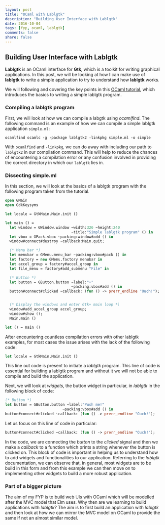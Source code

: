 ```yaml
---
layout: post
title: "OCaml with Lablgtk"
description: "Building User Interface with Lablgtk"
date: 2016-10-04
tags: [fyp, ocaml, lablgtk]
comments: false
share: false
---
```


## Building User Interface with Lablgtk
<b>Lablgtk</b> is an OCaml interface for <b>Gtk</b>, which is a toolkit for writing graphical applications. In this post, we will be looking at how I can make use of <b>lablgtk</b> to write a simple application to try to understand how <b>lablgtk</b> works. 

We will following and covering the key points in this [OCaml tutorial](https://ocaml.org/learn/tutorials/introduction_to_gtk.html), which introduces the basics to writing a simple lablgtk program.

### Compiling a lablgtk program
First, we will look at how we can compile a labgtk using <i>ocamlfind</i>. The following command is an example of how we can compile a simple lablgtk application `simple.ml`:

`ocamlfind ocamlc -g -package lablgtk2 -linkpkg simple.ml -o simple`

With `ocamlfind` and `-linkpkg`, we can do away with including our path to `lablgtk2` in our compilation command. This will help to reduce the chances of encountering a compilation error or any confusion involved in providing the correct directory in which our `lablgtk` lies in.

### Dissecting simple.ml
In this section, we will look at the basics of a lablgtk program with the following program taken from the tutorial.

```ocaml
open GMain
open GdkKeysyms

let locale = GtkMain.Main.init ()

let main () =
  let window = GWindow.window ~width:320 ~height:240
                              ~title:"Simple lablgtk program" () in
  let vbox = GPack.vbox ~packing:window#add () in
  window#connect#destroy ~callback:Main.quit;

  (* Menu bar *)
  let menubar = GMenu.menu_bar ~packing:vbox#pack () in
  let factory = new GMenu.factory menubar in
  let accel_group = factory#accel_group in
  let file_menu = factory#add_submenu "File" in

  (* Button *)
  let button = GButton.button ~label:"+"
                              ~packing:vbox#add () in
  button#connect#clicked ~callback: (fun () -> prerr_endline "Ouch!");


  (* Display the windows and enter Gtk+ main loop *)
  window#add_accel_group accel_group;
  window#show ();
  Main.main ()

let () = main ()
```

After encountering countless compilation errors with other lablgtk examples, for most cases the issue arises with the lack of the following code:

```ocaml
let locale = GtkMain.Main.init ()
```

This line out code is present to initiate a <i>lablgtk</i> program. This line of code is essential for building a lablgtk program and without it we will not be able to compile and build the application.

Next, we will look at <i>widgets</i>, the button widget in particular, in <i>lablgtk</i> in the following block of code:

```ocaml
(* Button *)
let button = GButton.button ~label:"Push me!"
                          ~packing:vbox#add () in
button#connect#clicked ~callback: (fun () -> prerr_endline "Ouch!");
```

Let us focus on this line of code in particular:

```ocaml
button#connect#clicked ~callback: (fun () -> prerr_endline "Ouch!");
```

In the code, we are connecting the <i>button</i> to the <i>clicked</i> signal and then we make a <i>callback</i> to a function which prints a string whenever the button is clicked on. This block of code is important in helping us to understand how to add widgets and functionalities to our application. Referring to the <i>lablgtk</i> documentation, we can observe that, in general, most widgets are to be build in this form and from this example we can then move on to implementing other widgets to build a more robust application.

### Part of a bigger picture
The aim of my FYP is to build web UIs with OCaml which will be modelled after the MVC model that Elm uses. Why then are we learning to build applications with <i>lablgtk</i>? The aim is to first build an application with <i>lablgtk</i> and then look at how we can mirror the MVC model on OCaml to provide the same if not an almost similar model.
